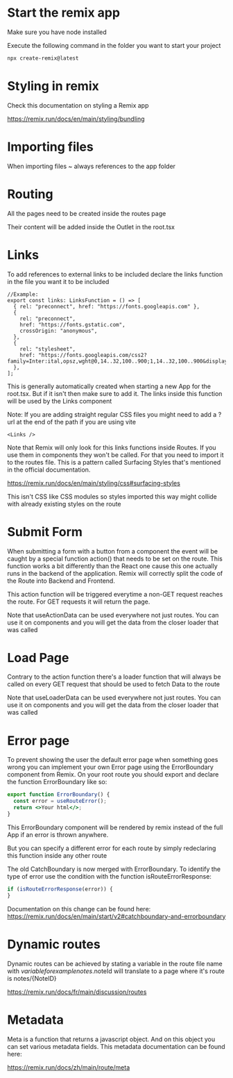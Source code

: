 # Start the remix app

Make sure you have node installed

Execute the following command in the folder you want to start your project

```sh
npx create-remix@latest
```

# Styling in remix

Check this documentation on styling a Remix app

https://remix.run/docs/en/main/styling/bundling

# Importing files

When importing files ~ always references to the app folder

# Routing

All the pages need to be created inside the routes page

Their content will be added inside the Outlet in the root.tsx

# Links

To add references to external links to be included declare the links function in the file you want it to be included

```tsx
//Example:
export const links: LinksFunction = () => [
  { rel: "preconnect", href: "https://fonts.googleapis.com" },
  {
    rel: "preconnect",
    href: "https://fonts.gstatic.com",
    crossOrigin: "anonymous",
  },
  {
    rel: "stylesheet",
    href: "https://fonts.googleapis.com/css2?family=Inter:ital,opsz,wght@0,14..32,100..900;1,14..32,100..900&display=swap",
  },
];
```

This is generally automatically created when starting a new App for the root.tsx. But if it isn't then make sure to add it. The links inside this function will be used by the Links component

Note: If you are adding straight regular CSS files you might need to add a ?url at the end of the path if you are using vite

```tsx
<Links />
```

Note that Remix will only look for this links functions inside Routes. If you use them in components they won't be called. For that you need to import it to the routes file. This is a pattern called Surfacing Styles that's mentioned in the official documentation.

https://remix.run/docs/en/main/styling/css#surfacing-styles

This isn't CSS like CSS modules so styles imported this way might collide with already existing styles on the route

# Submit Form

When submitting a form with a button from a component the event will be caught by a special function action() that needs to be set on the route.
This function works a bit differently than the React one cause this one actually runs in the backend of the application.
Remix will correctly split the code of the Route into Backend and Frontend.

This action function will be triggered everytime a non-GET request reaches the route. For GET requests it will return the page.

Note that useActionData can be used everywhere not just routes. You can use it on components and you will get the data from the closer loader that was called

# Load Page

Contrary to the action function there's a loader function that will always be called on every GET request that should be used to fetch Data to the route

Note that useLoaderData can be used everywhere not just routes. You can use it on components and you will get the data from the closer loader that was called

# Error page

To prevent showing the user the default error page when something goes wrong you can implement your own Error page using the ErrorBoundary component from Remix.
On your root route you should export and declare the function ErrorBoundary like so:

```jsx
export function ErrorBoundary() {
  const error = useRouteError();
  return <>Your html</>;
}
```

This ErrorBoundary component will be rendered by remix instead of the full App if an error is thrown anywhere.

But you can specify a different error for each route by simply redeclaring this function inside any other route

The old CatchBoundary is now merged with ErrorBoundary. To identify the type of error use the condition with the function isRouteErrorResponse:

```jsx
if (isRouteErrorResponse(error)) {
}
```

Documentation on this change can be found here:
https://remix.run/docs/en/main/start/v2#catchboundary-and-errorboundary

# Dynamic routes

Dynamic routes can be achieved by stating a variable in the route file name with $variable for example notes.$noteId will translate to a page where it's route is notes/{NoteID}

https://remix.run/docs/fr/main/discussion/routes

# Metadata

Meta is a function that returns a javascript object. And on this object you can set various metadata fields. This metadata documentation can be found here:

https://remix.run/docs/zh/main/route/meta
